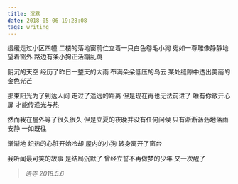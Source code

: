 ```yaml
---
title: 沉默
date: 2018-05-06 19:28:08
tags: writing
---
```

缓缓走过小区四幢
二楼的落地窗前伫立着一只白色卷毛小狗
宛如一尊雕像静静地望着窗外
路边有条小狗正活蹦乱跳

<!-- more -->
阴沉的天空
经历了昨日一整天的大雨
布满朵朵低压的乌云
某处缝隙中透出美丽的金色光芒

那束阳光为了到达人间
走过了遥远的距离
但是现在再也无法前进了
唯有你敞开心扉
才能传递光与热

然而我在屋外等了很久很久
但是立夏的夜晚并没有任何问候
只有淅淅沥沥地落雨
安静
一如既往

渐渐地
炽热的心脏开始冷却
屋内的小狗
转身离开了窗台

我听闻最可笑的故事
是结局沉默了
曾经立誓不再做梦的少年
又一次醒了


> *语寺*
> *2018.5.6*
